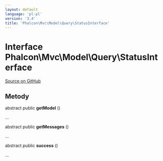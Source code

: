 ```yaml
---
layout: default
language: 'pl-pl'
version: '3.4'
title: 'Phalcon\Mvc\Model\Query\StatusInterface'
---
```


# Interface **Phalcon\Mvc\Model\Query\StatusInterface**

<a href="https://github.com/phalcon/cphalcon/tree/v3.4.0/phalcon/mvc/model/query/statusinterface.zep" class="btn btn-default btn-sm">Source on GitHub</a>

## Metody

abstract public **getModel** ()

...

abstract public **getMessages** ()

...

abstract public **success** ()

...